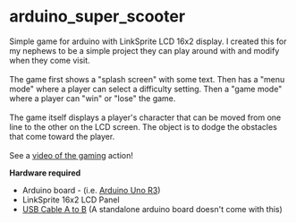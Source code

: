 arduino_super_scooter
=====================

Simple game for arduino with LinkSprite LCD 16x2 display. I created this for my nephews to be a simple project they can play around with and modify when they come visit.
<br><br>
The game first shows a "splash screen" with some text. Then has a "menu mode" where a player can select a difficulty setting. Then a "game mode" where a player can "win" or "lose" the game.
<br><br>
The game itself displays a player's character that can be moved from one line to the other on the LCD screen. The object is to dodge the obstacles that come toward the player. 
<br><br>
See a <a href="http://www.youtube.com/watch?v=oX6Z890Zd2A">video of the gaming</a> action!

<b>Hardware required</b>
<ul>
<li>Arduino board - (i.e. <a href="https://www.sparkfun.com/products/11021">Arduino Uno R3</a>)
<li><a hfref="https://www.sparkfun.com/products/11851">LinkSprite 16x2 LCD Panel</a>
<li><a href="https://www.sparkfun.com/products/512">USB Cable A to B</a> (A standalone arduino board doesn't come with this)
</ul>
